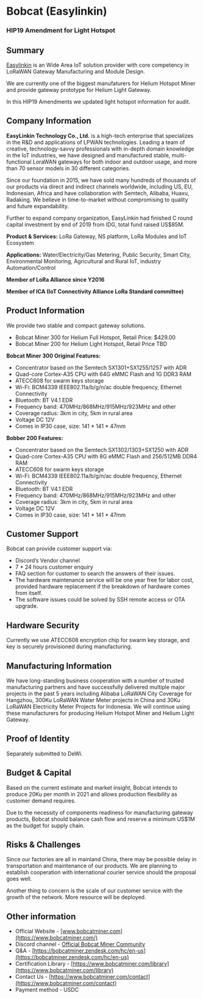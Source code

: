 # Bobcat (Easylinkin)

### HIP19 Amendment for Light Hotspot

## Summary

[Easylinkin](www.easylinkin.net) is an Wide Area IoT solution provider with core competency in LoRaWAN Gateway Manufacturing and Module Design. 

We are currently one of the biggest manufaturers for Helium Hotspot Miner and provide gateway prototype for Helium Light Gateway.

In this HIP19 Amendments we updated light hotspot information for audit.

## Company Information

**EasyLinkin Technology Co., Ltd.** is a high-tech enterprise that specializes in the R&D and applications of LPWAN technologies. Leading a team of creative, technology-savvy professionals with in-depth domain knowledge in the IoT industries, we have designed and manufactured stable, multi-functional LoraWAN gateways for both indoor and outdoor usage, and more than 70 sensor models in 30 different categories. 

Since our foundation in 2015, we have sold many hundreds of thousands of our products via direct and indirect channels worldwide, including US, EU, Indonesian, Africa and have collaboration with Semtech, Alibaba, Huaxu, Radaking. We believe in time-to-market without compromising to quality and future expandability.

Further to expand company organization, EasyLinkin had finished C round capital investment by end of 2019 from IDG, total fund raised US$85M.

**Product & Services:** LoRa Gateway, NS platform, LoRa Modules and IoT Ecosystem

**Applications:** Water/Electricity/Gas Metering, Public Security, Smart City, Environmental Monitoring, Agricultural and Rural IoT, industry Automation/Control

**Member of LoRa Alliance since Y2016**

**Member of ICA (IoT Connectivity Alliance LoRa Standard committee)**

## Product Information

We provide two stable and compact gateway solutions.

* Bobcat Miner 300 for Helium Full Hotspot, Retail Price: $429.00
* Bobcat Miner 200 for Helium Light Hotspot, Retail Price TBD

**Bobcat Miner 300 Original Features:** 

* Concentrator based on the Semtech SX1301+SX1255/1257 with ADR
* Quad-core Cortex-A35 CPU with 64G eMMC Flash and 1G DDR3 RAM
* ATECC608 for swarm keys storage
* Wi-Fi: BCM4339 IEEE802.11a/b/g/n/ac double frequency, Ethernet Connectivity
* Bluetooth: BT V4.1 EDR
* Frequency band: 470MHz/868MHz/915MHz/923MHz and other
* Coverage radius: 3km in city, 5km in rural area
* Voltage DC 12V 
* Comes in IP30 case, size: 141 * 141 * 47mm

**Bobber 200 Features:**

* Concentrator based on the Semtech SX1302/1303+SX1250 with ADR
* Quad-core Cortex-A35 CPU with 8G eMMC Flash and 256/512MB DDR4 RAM
* ATECC608 for swarm keys storage
* Wi-Fi: BCM4339 IEEE802.11a/b/g/n/ac double frequency, Ethernet Connectivity
* Bluetooth: BT V4.1 EDR
* Frequency band: 470MHz/868MHz/915MHz/923MHz and other
* Coverage radius: 3km in city, 5km in rural area
* Voltage DC 12V
* Comes in IP30 case, size: 141 * 141 * 47mm

## Customer Support ##

Bobcat can provide customer support via:

* Discord’s Vendor channel
* 7 * 24 hours customer enquiry
* FAQ section for customer to search the answers of their issues.
* The hardware maintenance service will be one year free for labor cost, provided hardware replacement if the breakdown of hardware comes from itself.
* The software issues could be solved by SSH remote access or OTA upgrade.

## Hardware Security ##

Currently we use ATECC608 encryption chip for swarm key storage, and key is securely provisioned during manufacturing.

## Manufacturing Information ##

We have long-standing business cooperation with a number of trusted manufacturing partners and have successfully delivered multiple major projects in the past 5 years including Alibaba LoRaWAN City Coverage for Hangzhou, 300Ku LoRaWAN Water Meter projects in China and 30Ku LoRaWAN Electricity Meter Projects for Indonesia. We will continue using these manufacturers for producing Helium Hotspot Miner and Helium Light Gateway.

## Proof of Identity

Separately submitted to DeWi.

## Budget & Capital

Based on the current estimate and market insight, Bobcat intends to produce 20Ku per month in 2021 and allows production flexibility as customer demand requires.

Due to the necessity of components readiness for manufacturing gateway products, Bobcat should balance cash flow and reserve a minimum US$1M as the budget for supply chain. 

## Risks & Challenges

Since our factories are all in mainland China, there may be possible delay in transportation and maintenance of our products. We are planning to establish cooperation with international courier service should the proposal goes well.

Another thing to concern is the scale of our customer service with the growth of the network. More resource will be deployed.

## Other information

* Official Website  - [www.bobcatminer.com](https://www.bobcatminer.com/)
* Discord channel - [Official Bobcat Miner Community](https://discord.gg/BuWna9Px54)
* Q&A - [https://bobcatminer.zendesk.com/hc/en-us](https://bobcatminer.zendesk.com/hc/en-us)
* Certification Library - [https://www.bobcatminer.com/library](https://www.bobcatminer.com/library)
* Contact Us - [https://www.bobcatminer.com/contact](https://www.bobcatminer.com/contact)
* Payment method - USDC

